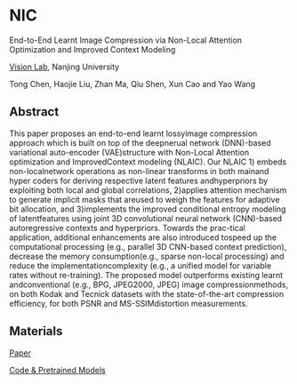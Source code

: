 # NIC
End-to-End Learnt Image Compression via Non-Local Attention Optimization and Improved Context Modeling

[Vision Lab](vision.nju.edu.cn), Nanjing University

Tong Chen, Haojie Liu, Zhan Ma, Qiu Shen, Xun Cao and Yao Wang

## Abstract
This   paper   proposes   an   end-to-end   learnt   lossyimage  compression  approach  which  is  built  on  top  of  the  deepnerual   network   (DNN)-based   variational   auto-encoder   (VAE)structure  with  Non-Local  Attention  optimization  and  ImprovedContext  modeling  (NLAIC).  Our  NLAIC  1)  embeds  non-localnetwork   operations   as   non-linear   transforms   in   both   mainand  hyper  coders  for  deriving  respective  latent  features  andhyperpriors  by  exploiting  both  local  and  global  correlations,  2)applies attention mechanism to generate implicit masks that areused  to  weigh  the  features  for  adaptive  bit  allocation,  and  3)implements the improved conditional entropy modeling of latentfeatures  using  joint  3D  convolutional  neural  network  (CNN)-based autoregressive contexts and hyperpriors. Towards the prac-tical application, additional enhancements are also introduced tospeed  up  the  computational  processing  (e.g.,  parallel  3D  CNN-based  context  prediction),  decrease  the  memory  consumption(e.g., sparse non-local processing) and reduce the implementationcomplexity  (e.g.,  a  unified  model  for  variable  rates  without  re-training).  The  proposed  model  outperforms  existing  learnt  andconventional  (e.g.,  BPG,  JPEG2000,  JPEG)  image  compressionmethods,  on  both  Kodak  and  Tecnick  datasets  with  the  state-of-the-art  compression  efficiency,  for  both  PSNR  and  MS-SSIMdistortion  measurements.


## Materials
[Paper](https://arxiv.org/abs/1910.06244)

[Code & Pretrained Models](http://yun.nju.edu.cn/f/16ce608723/)
